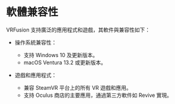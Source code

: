 # 軟體兼容性

VRFusion 支持廣泛的應用程式和遊戲，其軟件與兼容性如下：

- 操作系統兼容性：

  - 支持 Windows 10 及更新版本。
  - macOS Ventura 13.2 或更新版本。

- 遊戲和應用程式：
  - 兼容 SteamVR 平台上的所有 VR 遊戲和應用。
  - 支持 Oculus 商店的主要應用，通過第三方軟件如 Revive 實現。
